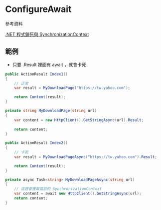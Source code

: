 # ConfigureAwait

參考資料

[.NET 程式鎖死與 SynchronizationContext](https://www.huanlintalk.com/2016/01/asyc-deadlock-in-aspbet.html)


## 範例

- 只要 .Result 裡面有 await ，就會卡死


```csharp
public ActionResult Index1()
{
    // 正常
    var result = MyDownloadPage("https://tw.yahoo.com");

    return Content(result);
}

private string MyDownloadPage(string url)
{
    var content = new HttpClient().GetStringAsync(url).Result;
    
    return content;
}
```

```csharp
public ActionResult Index2()
{
    // 卡死
    var result = MyDownloadPageAsync("https://tw.yahoo.com").Result;

    return Content(result);
}

private async Task<string> MyDownloadPageAsync(string url)
{
    // 這裡會獲取當前的 SynchronizationContext 
    var content = await new HttpClient().GetStringAsync(url);
    return content;
}
```


